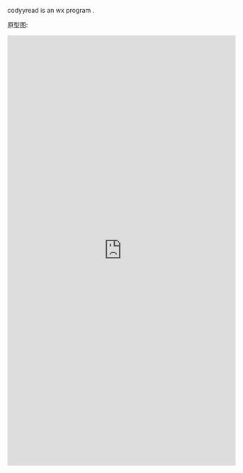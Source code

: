 codyyread is an wx program .


原型图:
<iframe src="https://modao.cc/app/k6dtuK8VrAlfmlAlqlA9vHUqV4sMTK3/embed" width="515" height="968" allowTransparency="true" frameborder="0"></iframe>

